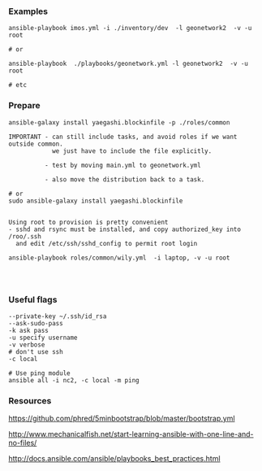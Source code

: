 
### Examples

```
ansible-playbook imos.yml -i ./inventory/dev  -l geonetwork2  -v -u root

# or

ansible-playbook  ./playbooks/geonetwork.yml -l geonetwork2  -v -u root

# etc

``` 


### Prepare
```
ansible-galaxy install yaegashi.blockinfile -p ./roles/common

IMPORTANT - can still include tasks, and avoid roles if we want outside common.
            we just have to include the file explicitly.

          - test by moving main.yml to geonetwork.yml

          - also move the distribution back to a task.

# or
sudo ansible-galaxy install yaegashi.blockinfile


Using root to provision is pretty convenient
- sshd and rsync must be installed, and copy authorized_key into /roo/.ssh 
  and edit /etc/ssh/sshd_config to permit root login

ansible-playbook roles/common/wily.yml  -i laptop, -v -u root




```

### Useful flags
```
--private-key ~/.ssh/id_rsa
--ask-sudo-pass
-k ask pass
-u specify username 
-v verbose
# don't use ssh
-c local

# Use ping module
ansible all -i nc2, -c local -m ping
```

### Resources

https://github.com/phred/5minbootstrap/blob/master/bootstrap.yml

http://www.mechanicalfish.net/start-learning-ansible-with-one-line-and-no-files/

http://docs.ansible.com/ansible/playbooks_best_practices.html


